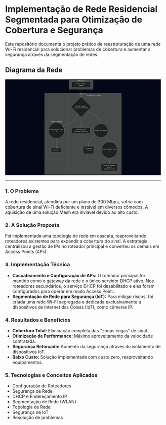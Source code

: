 # Implementação de Rede Residencial Segmentada para Otimização de Cobertura e Segurança

Este repositório documenta o projeto prático de reestruturação de uma rede Wi-Fi residencial para solucionar problemas de cobertura e aumentar a segurança através da segmentação de redes.

## Diagrama da Rede
![Diagrama da Topologia de Rede](mermaid-diagram-2025-09-21-183917.png)

---

### 1. O Problema
A rede residencial, atendida por um plano de 300 Mbps, sofria com cobertura de sinal Wi-Fi deficiente e instável em diversos cômodos. A aquisição de uma solução Mesh era inviável devido ao alto custo.

### 2. A Solução Proposta
Foi implementada uma topologia de rede em cascata, reaproveitando roteadores existentes para expandir a cobertura do sinal. A estratégia centralizou a gestão de IPs no roteador principal e converteu os demais em Access Points (APs).

### 3. Implementação Técnica
* **Cascateamento e Configuração de APs:** O roteador principal foi mantido como o gateway da rede e o único servidor DHCP ativo. Nos roteadores secundários, o serviço DHCP foi desabilitado e eles foram configurados para operar em modo Access Point.
* **Segmentação de Rede para Segurança (IoT):** Para mitigar riscos, foi criada uma rede Wi-Fi segregada e dedicada exclusivamente a dispositivos de Internet das Coisas (IoT), como câmeras IP.

### 4. Resultados e Benefícios
* **Cobertura Total:** Eliminação completa das "zonas cegas" de sinal.
* **Otimização de Performance:** Máximo aproveitamento da velocidade contratada.
* **Segurança Reforçada:** Aumento da segurança através do isolamento de dispositivos IoT.
* **Baixo Custo:** Solução implementada com custo zero, reaproveitando equipamentos.

### 5. Tecnologias e Conceitos Aplicados
* Configuração de Roteadores
* Segurança de Rede
* DHCP e Endereçamento IP
* Segmentação de Rede (WLAN)
* Topologia de Rede
* Segurança de IoT
* Resolução de problemas
